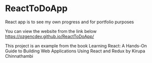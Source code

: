 # ReactToDoApp

React app is to see my own progress and for portfolio purposes <br>

You can view the website from the link below <br>
https://ozgencdev.github.io/ReactToDoApp/ <br>

This project is an example from the book Learning React: A Hands-On Guide to Building Web Applications Using React and Redux by Kirupa Chinnathambi
